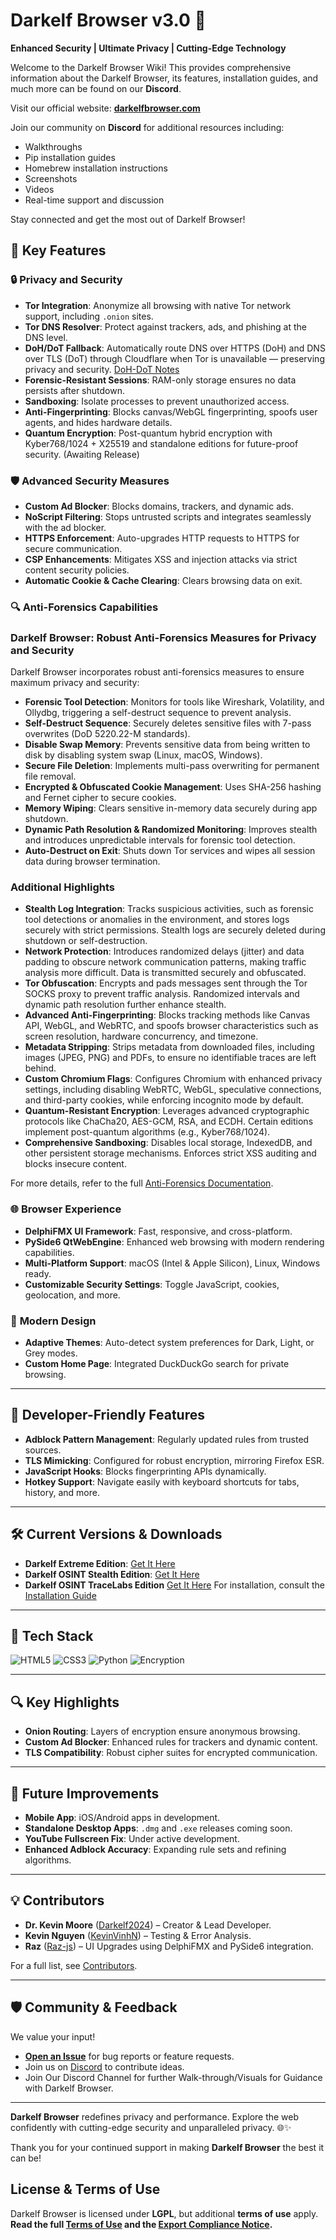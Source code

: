 # Darkelf Browser v3.0 🚀  
**Enhanced Security | Ultimate Privacy | Cutting-Edge Technology**

Welcome to the Darkelf Browser Wiki! This provides comprehensive information about the Darkelf Browser, its features, installation guides, and much more can be found on our **Discord**.

Visit our official website: [**darkelfbrowser.com**](https://darkelfbrowser.com)

Join our community on **Discord** for additional resources including:
- Walkthroughs
- Pip installation guides
- Homebrew installation instructions
- Screenshots
- Videos
- Real-time support and discussion

Stay connected and get the most out of Darkelf Browser!

## 🌟 Key Features  
### 🔒 **Privacy and Security**
- **Tor Integration**: Anonymize all browsing with native Tor network support, including `.onion` sites.
- **Tor DNS Resolver**: Protect against trackers, ads, and phishing at the DNS level.
- **DoH/DoT Fallback**: Automatically route DNS over HTTPS (DoH) and DNS over TLS (DoT) through Cloudflare when Tor is unavailable — preserving privacy and security. [DoH-DoT Notes](https://github.com/Darkelf2024/Darkelf-Browser/blob/main/DoH-DoT%20Fallback%20Options.md)
- **Forensic-Resistant Sessions**: RAM-only storage ensures no data persists after shutdown.  
- **Sandboxing**: Isolate processes to prevent unauthorized access.  
- **Anti-Fingerprinting**: Blocks canvas/WebGL fingerprinting, spoofs user agents, and hides hardware details.  
- **Quantum Encryption**: Post-quantum hybrid encryption with Kyber768/1024 + X25519 and standalone editions for future-proof security. (Awaiting Release)  

### 🛡️ **Advanced Security Measures**  
- **Custom Ad Blocker**: Blocks domains, trackers, and dynamic ads.  
- **NoScript Filtering**: Stops untrusted scripts and integrates seamlessly with the ad blocker.  
- **HTTPS Enforcement**: Auto-upgrades HTTP requests to HTTPS for secure communication.  
- **CSP Enhancements**: Mitigates XSS and injection attacks via strict content security policies.  
- **Automatic Cookie & Cache Clearing**: Clears browsing data on exit.

### 🔍 **Anti-Forensics Capabilities**  
### Darkelf Browser: Robust Anti-Forensics Measures for Privacy and Security

Darkelf Browser incorporates robust anti-forensics measures to ensure maximum privacy and security:

- **Forensic Tool Detection**: Monitors for tools like Wireshark, Volatility, and Ollydbg, triggering a self-destruct sequence to prevent analysis.
- **Self-Destruct Sequence**: Securely deletes sensitive files with 7-pass overwrites (DoD 5220.22-M standards).
- **Disable Swap Memory**: Prevents sensitive data from being written to disk by disabling system swap (Linux, macOS, Windows).
- **Secure File Deletion**: Implements multi-pass overwriting for permanent file removal.
- **Encrypted & Obfuscated Cookie Management**: Uses SHA-256 hashing and Fernet cipher to secure cookies.
- **Memory Wiping**: Clears sensitive in-memory data securely during app shutdown.
- **Dynamic Path Resolution & Randomized Monitoring**: Improves stealth and introduces unpredictable intervals for forensic tool detection.
- **Auto-Destruct on Exit**: Shuts down Tor services and wipes all session data during browser termination.

### Additional Highlights

- **Stealth Log Integration**: Tracks suspicious activities, such as forensic tool detections or anomalies in the environment, and stores logs securely with strict permissions. Stealth logs are securely deleted during shutdown or self-destruction.
- **Network Protection**: Introduces randomized delays (jitter) and data padding to obscure network communication patterns, making traffic analysis more difficult. Data is transmitted securely and obfuscated.
- **Tor Obfuscation**: Encrypts and pads messages sent through the Tor SOCKS proxy to prevent traffic analysis. Randomized intervals and dynamic path resolution further enhance stealth.
- **Advanced Anti-Fingerprinting**: Blocks tracking methods like Canvas API, WebGL, and WebRTC, and spoofs browser characteristics such as screen resolution, hardware concurrency, and timezone.
- **Metadata Stripping**: Strips metadata from downloaded files, including images (JPEG, PNG) and PDFs, to ensure no identifiable traces are left behind.
- **Custom Chromium Flags**: Configures Chromium with enhanced privacy settings, including disabling WebRTC, WebGL, speculative connections, and third-party cookies, while enforcing incognito mode by default.
- **Quantum-Resistant Encryption**: Leverages advanced cryptographic protocols like ChaCha20, AES-GCM, RSA, and ECDH. Certain editions implement post-quantum algorithms (e.g., Kyber768/1024).
- **Comprehensive Sandboxing**: Disables local storage, IndexedDB, and other persistent storage mechanisms. Enforces strict XSS auditing and blocks insecure content.

For more details, refer to the full [Anti-Forensics Documentation](https://github.com/Darkelf2024/Darkelf-Browser/blob/main/Anti-Forensics.md).

### 🌐 **Browser Experience**  
- **DelphiFMX UI Framework**: Fast, responsive, and cross-platform.  
- **PySide6 QtWebEngine**: Enhanced web browsing with modern rendering capabilities.  
- **Multi-Platform Support**: macOS (Intel & Apple Silicon), Linux, Windows ready.  
- **Customizable Security Settings**: Toggle JavaScript, cookies, geolocation, and more.

### 🌈 **Modern Design**  
- **Adaptive Themes**: Auto-detect system preferences for Dark, Light, or Grey modes.  
- **Custom Home Page**: Integrated DuckDuckGo search for private browsing.  

---

## 🔧 **Developer-Friendly Features**  
- **Adblock Pattern Management**: Regularly updated rules from trusted sources.  
- **TLS Mimicking**: Configured for robust encryption, mirroring Firefox ESR.  
- **JavaScript Hooks**: Blocks fingerprinting APIs dynamically.  
- **Hotkey Support**: Navigate easily with keyboard shortcuts for tabs, history, and more.  

---

## 🛠️ **Current Versions & Downloads**  
- **Darkelf Extreme Edition**: [Get It Here](https://github.com/Darkelf2024/Darkelf-Browser/blob/main/Darkelf%20Extreme.py)  
- **Darkelf OSINT Stealth Edition**: [Get It Here](https://github.com/Darkelf2024/Darkelf-Browser/blob/main/Darkelf%20OSINT%20Stealth.py)
- **Darkelf OSINT TraceLabs Edition** [Get It Here](https://github.com/Darkelf2024/Darkelf-Browser/blob/main/DE%20OSINT%20Edition%20-%20TL.py)
For installation, consult the [Installation Guide](https://github.com/Darkelf2024/Darkelf-Browser/blob/main/Darkelf%20Installation.md)

---

## 🎯 **Tech Stack**
![HTML5](https://img.shields.io/badge/HTML5-%23E34F26.svg?style=for-the-badge&logo=html5&logoColor=white)
![CSS3](https://img.shields.io/badge/CSS3-%231572B6.svg?style=for-the-badge&logo=css3&logoColor=white)
![Python](https://img.shields.io/badge/Python-%233776AB.svg?style=for-the-badge&logo=python&logoColor=white)
![Encryption](https://img.shields.io/badge/Encryption-%23008C45.svg?style=for-the-badge&logo=lock&logoColor=white)

---

## 🔍 **Key Highlights**  
- **Onion Routing**: Layers of encryption ensure anonymous browsing.  
- **Custom Ad Blocker**: Enhanced rules for trackers and dynamic content.  
- **TLS Compatibility**: Robust cipher suites for encrypted communication.  

---

## 🚀 **Future Improvements**  
- **Mobile App**: iOS/Android apps in development.  
- **Standalone Desktop Apps**: `.dmg` and `.exe` releases coming soon.  
- **YouTube Fullscreen Fix**: Under active development.  
- **Enhanced Adblock Accuracy**: Expanding rule sets and refining algorithms.  

---

## 💡 **Contributors**  
- **Dr. Kevin Moore** ([Darkelf2024](https://github.com/Darkelf2024)) – Creator & Lead Developer.  
- **Kevin Nguyen** ([KevinVinhN](https://github.com/KevinVinhN)) – Testing & Error Analysis.  
- **Raz** ([Raz-js](https://github.com/Raz-js)) – UI Upgrades using DelphiFMX and PySide6 integration.

For a full list, see [Contributors](https://github.com/Darkelf2024/Darkelf-Browser/blob/main/Contributors.md).  

---

## 🛡️ **Community & Feedback**  
We value your input!  
- **[Open an Issue](https://github.com/Darkelf2024/Darkelf-Browser/issues)** for bug reports or feature requests.  
- Join us on [Discord](https://discord.gg/czAb2c2T) to contribute ideas.
- Join Our Discord Channel for further Walk-through/Visuals for Guidance with Darkelf Browser.

---

**Darkelf Browser** redefines privacy and performance. Explore the web confidently with cutting-edge security and unparalleled privacy. 🌐✨

Thank you for your continued support in making **Darkelf Browser** the best it can be!  

## License & Terms of Use
Darkelf Browser is licensed under **LGPL**, but additional **terms of use** apply.
**Read the full [Terms of Use](Terms.md) and the [Export Compliance Notice](ExportComplianceNotice.md).**
